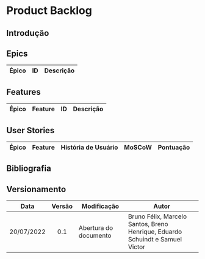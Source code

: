 # Product Backlog

## Introdução


## Epics
| **Épico** | **ID** | **Descrição** |
| :-: | :-: | --- |

## Features
| **Épico** | **Feature** | **ID** | **Descrição** |
| :-: | :-: | :-: | :-: |

## User Stories
| **Épico** | **Feature** | **História de Usuário** | **MoSCoW** | **Pontuação** |
| :-: | :-: | :-: | :-: | :-: |

## Bibliografia


## Versionamento
| **Data** | **Versão** | **Modificação** | **Autor** |
| :-: | :-: | --- | --- |
| 20/07/2022 | 0.1 | Abertura do documento        | Bruno Félix, Marcelo Santos, Breno Henrique, Eduardo Schuindt e Samuel Victor |